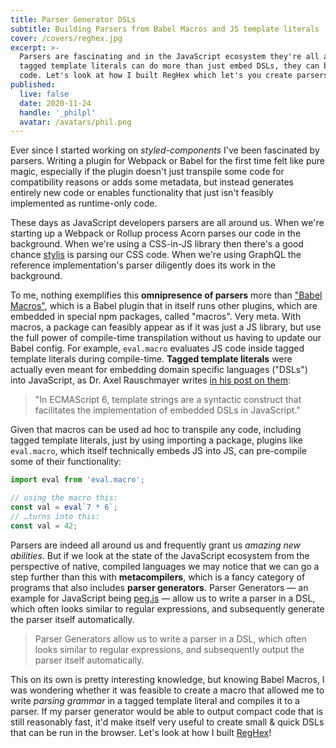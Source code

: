 ```yaml
---
title: Parser Generator DSLs
subtitle: Building Parsers from Babel Macros and JS template literals
cover: /covers/reghex.jpg
excerpt: >-
  Parsers are fascinating and in the JavaScript ecosystem they're all around us. With Babel Macros
  tagged template literals can do more than just embed DSLs, they can be precompiled to become generated
  code. Let's look at how I built RegHex which let's you create parsers right in your JS code.
published:
  live: false
  date: 2020-11-24
  handle: '_philpl'
  avatar: /avatars/phil.png
---
```


Ever since I started working on _styled-components_ I've been fascinated by parsers. Writing a plugin for
Webpack or Babel for the first time felt like pure magic, especially if the plugin doesn't just transpile
some code for compatibility reasons or adds some metadata, but instead generates entirely new code
or enables functionality that just isn't feasibly implemented as runtime-only code.

These days as JavaScript developers parsers are all around us. When we're starting up a
Webpack or Rollup process Acorn parses our code in the background. When we're using a CSS-in-JS
library then there's a good chance [stylis](https://github.com/thysultan/stylis.js) is parsing our
CSS code. When we're using GraphQL the reference implementation's parser diligently does its work
in the background.

To me, nothing exemplifies this **omnipresence of parsers** more than ["Babel
Macros"](https://github.com/kentcdodds/babel-plugin-macros), which is a Babel plugin that in
itself runs other plugins, which are embedded in special npm packages, called "macros". Very meta.
With macros, a package can feasibly appear as if it was just a JS library, but use the full
power of compile-time transpilation without us having to update our Babel config.
For example, `eval.macro` evaluates JS code inside tagged template literals during compile-time.
**Tagged template literals** were actually even meant for embedding domain specific languages
("DSLs") into JavaScript, as Dr. Axel Rauschmayer writes [in his post on
them](https://2ality.com/2011/09/quasi-literals.html):

> "In ECMAScript 6, template strings are a syntactic construct that facilitates the implementation
> of embedded DSLs in JavaScript."

Given that macros can be used ad hoc to transpile any code, including tagged template literals,
just by using importing a package, plugins like `eval.macro`, which itself technically embeds
JS into JS, can pre-compile some of their functionality:

```js
import eval from 'eval.macro';

// using the macro this:
const val = eval`7 * 6`;
// …turns into this:
const val = 42;
```

Parsers are indeed all around us and frequently grant us _amazing new abilities_. But if we look
at the state of the JavaScript ecosystem from the perspective of native, compiled languages we
may notice that we can go a step further than this with **metacompilers**, which is a fancy
category of programs that also includes **parser generators**.  Parser Generators — an example
for JavaScript being [peg.js](https://pegjs.org/) — allow us to write a parser in a DSL, which
often looks similar to regular expressions, and subsequently generate the parser itself automatically.

> Parser Generators allow us to write a parser in a DSL, which often
> looks similar to regular expressions, and subsequently output the parser itself automatically.

This on its own is pretty interesting knowledge, but knowing Babel Macros, I was wondering
whether it was feasible to create a macro that allowed me to write _parsing grammar_ in a tagged
template literal and compiles it to a parser. If my parser generator would be able to output
compact code that is still reasonably fast, it'd make itself very useful to create small & quick
DSLs that can be run in the browser. Let's look at how I built
[RegHex](https://github.com/kitten/reghex)!
